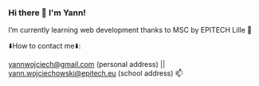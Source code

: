 ### Hi there 👋 I'm Yann!

I’m currently learning web development thanks to MSC by EPITECH Lille 🌱

⬇️How to contact me⬇️: 

yannwojciech@gmail.com (personal address) || yann.wojciechowski@epitech.eu (school address) 📫
